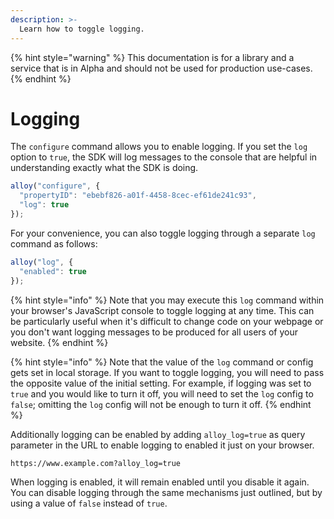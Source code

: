 ```yaml
---
description: >-
  Learn how to toggle logging.
---
```


{% hint style="warning" %}
This documentation is for a library and a service that is in Alpha and should not be used for production use-cases. 
{% endhint %}

# Logging

The `configure` command allows you to enable logging. If you set the `log` option to `true`, the SDK will log messages to the console that are helpful in understanding exactly what the SDK is doing.

```javascript
alloy("configure", {
  "propertyID": "ebebf826-a01f-4458-8cec-ef61de241c93",
  "log": true
});
```

For your convenience, you can also toggle logging through a separate `log` command as follows:

```javascript
alloy("log", {
  "enabled": true
});
```

{% hint style="info" %}
Note that you may execute this `log` command within your browser's JavaScript console to toggle logging at any time. This can be particularly useful when it's difficult to change code on your webpage or you don't want logging messages to be produced for all users of your website.
{% endhint %}

{% hint style="info" %}
Note that the value of the `log` command or config gets set in local storage. If you want to toggle logging, you will need to pass the opposite value of the initial setting. For example, if logging was set to `true` and you would like to turn it off, you will need to set the `log` config to `false`; omitting the `log` config will not be enough to turn it off.
{% endhint %}

Additionally logging can be enabled by adding `alloy_log=true` as query parameter in the URL to enable logging to enabled it just on your browser.

```http
https://www.example.com?alloy_log=true
```

When logging is enabled, it will remain enabled until you disable it again. You can disable logging through the same mechanisms just outlined, but by using a value of `false` instead of `true`.
